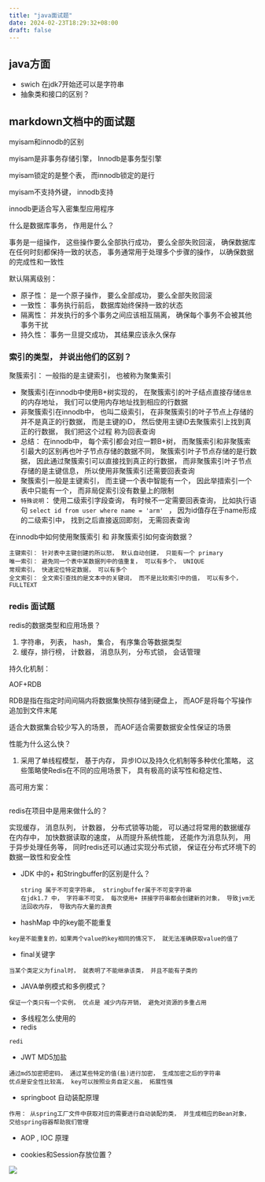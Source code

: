 ```yaml
---
title: "java面试题"
date: 2024-02-23T18:29:32+08:00
draft: false
---
```



## java方面

* swich 在jdk7开始还可以是字符串
* 抽象类和接口的区别？



## markdown文档中的面试题



myisam和innodb的区别

myisam是非事务存储引擎， Innodb是事务型引擎

myisam锁定的是整个表， 而innodb锁定的是行

myisam不支持外键， innodb支持

innodb更适合写入密集型应用程序

什么是数据库事务， 作用是什么？

事务是一组操作， 这些操作要么全部执行成功， 要么全部失败回滚， 确保数据库在任何时刻都保持一致的状态， 事务通常用于处理多个步骤的操作， 以确保数据的完成性和一致性

默认隔离级别：

* 原子性： 是一个原子操作， 要么全部成功， 要么全部失败回滚
* 一致性： 事务执行前后， 数据库始终保持一致的状态
* 隔离性： 并发执行的多个事务之间应该相互隔离， 确保每个事务不会被其他事务干扰
* 持久性： 事务一旦提交成功， 其结果应该永久保存



### 索引的类型， 并说出他们的区别？

聚簇索引： 一般指的是主键索引， 也被称为聚集索引

* 聚簇索引在innodb中使用B+树实现的， 在聚簇索引的叶子结点直接存储`信息`的内存地址， 我们可以使用内存地址找到相应的行数据
* 非聚簇索引在innodb中， 也叫二级索引， 在非聚簇索引的叶子节点上存储的并不是真正的行数据， 而是主键的iD， 然后使用主键iD去聚簇索引上找到真正的行数据， 我们把这个过程 称为回表查询
* 总结： 在innodb中， 每个索引都会对应一颗B+树， 而聚簇索引和非聚簇索引最大的区别再也叶子节点存储的数据不同， 聚簇索引叶子节点存储的是行数据， 因此通过聚簇索引可以直接找到真正的行数据， 而非聚簇索引叶子节点存储的是主键信息， 所以使用非聚簇索引还需要回表查询
* 聚簇索引一般是主键索引， 而主键一个表中智能有一个， 因此举措索引一个表中只能有一个， 而非局促索引没有数量上的限制
* `特殊说明`： 使用二级索引字段查询， 有时候不一定需要回表查询， 比如执行语句 `select id from user where name = 'arm' `   ， 因为id值存在于name形成的二级索引中， 找到之后直接返回即刻， 无需回表查询

在innodb中如何使用聚簇索引 和 非聚簇索引如何查询数据？

```
主键索引： 针对表中主键创建的所以怒， 默认自动创建， 只能有一个 primary
唯一索引： 避免同一个表中某数据列中的值重复， 可以有多个， UNIQUE
常规索引， 快速定位特定数据， 可以有多个
全文索引： 全文索引查找的是文本中的关键词， 而不是比较索引中的值， 可以有多个， FULLTEXT

```







### redis 面试题

redis的数据类型和应用场景？

1.  字符串， 列表， hash， 集合， 有序集合等数据类型
2. 缓存，排行榜， 计数器， 消息队列， 分布式锁， 会话管理

持久化机制：

AOF+RDB

RDB是指在指定时间间隔内将数据集快照存储到硬盘上， 而AOF是将每个写操作追加到文件末尾

适合大数据集合较少写入的场景， 而AOF适合需要数据安全性保证的场景

性能为什么这么快？

1. 采用了单线程模型， 基于内存， 异步IO以及持久化机制等多种优化策略， 这些策略使Redis在不同的应用场景下， 具有极高的读写性和稳定性、

高可用方案：

```
```



redis在项目中是用来做什么的？

实现缓存， 消息队列， 计数器， 分布式锁等功能， 可以通过将常用的数据缓存在内存中， 加快数据读取的速度， 从而提升系统性能， 还能作为消息队列， 用于异步处理任务等， 同时redis还可以通过实现分布式锁， 保证在分布式环境下的数据一致性和安全性





* JDK 中的+ 和Stringbuffer的区别是什么？

  ```
  string 属于不可变字符串,  stringbuffer属于不可变字符串
  在jdk1.7 中， 字符串不可变， 每次使用+ 拼接字符串都会创建新的对象， 导致jvm无法回收内存， 导致内存大量的浪费
  ```

* hashMap 中的key能不能重复

```
key是不能重复的，如果两个value的key相同的情况下， 就无法准确获取value的值了
```



* final关键字

```
当某个类定义为final时， 就表明了不能继承该类， 并且不能有子类的
```

* JAVA单例模式和多例模式？

```
保证一个类只有一个实例， 优点是 减少内存开销， 避免对资源的多重占用
```



* 多线程怎么使用的
* redis 

```
redi
```



* JWT   MD5加盐

```
通过md5加密把密码， 通过某些特定的值(盐)进行加密， 生成加密之后的字符串
优点是安全性比较高， key可以按照业务自定义盐， 拓展性强
```

*  springboot 自动装配原理

```
作用： 从spring工厂文件中获取对应的需要进行自动装配的类， 并生成相应的Bean对象， 交给spring容器帮助我们管理
```

* AOP , IOC 原理

* cookies和Session存放位置？ 

  






![](/img/1.jpg)





